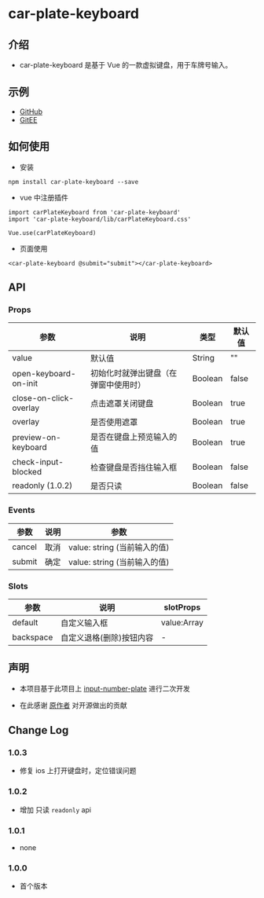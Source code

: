 # car-plate-keyboard

## 介绍

- car-plate-keyboard 是基于 Vue 的一款虚拟键盘，用于车牌号输入。

## 示例

- [GitHub](https://baboon-king.github.io/car-plate-keyboard)
- [GitEE](https://baboonking.gitee.io/car-plate-keyboard/)

## 如何使用

- 安装

```
npm install car-plate-keyboard --save
```

- vue 中注册插件

```
import carPlateKeyboard from 'car-plate-keyboard'
import 'car-plate-keyboard/lib/carPlateKeyboard.css'

Vue.use(carPlateKeyboard)
```

- 页面使用

```
<car-plate-keyboard @submit="submit"></car-plate-keyboard>
```

## API

### Props

| 参数                   | 说明                                 | 类型    | 默认值 |
| ---------------------- | ------------------------------------ | ------- | ------ |
| value                  | 默认值                               | String  | ""     |
| open-keyboard-on-init  | 初始化时就弹出键盘（在弹窗中使用时） | Boolean | false  |
| close-on-click-overlay | 点击遮罩关闭键盘                     | Boolean | true   |
| overlay                | 是否使用遮罩                         | Boolean | true   |
| preview-on-keyboard    | 是否在键盘上预览输入的值             | Boolean | true   |
| check-input-blocked    | 检查键盘是否挡住输入框               | Boolean | false  |
| readonly (1.0.2)       | 是否只读                             | Boolean | false  |

### Events

| 参数   | 说明 | 参数                         |
| ------ | ---- | ---------------------------- |
| cancel | 取消 | value: string (当前输入的值) |
| submit | 确定 | value: string (当前输入的值) |

### Slots

| 参数      | 说明                     | slotProps   |
| --------- | ------------------------ | ----------- |
| default   | 自定义输入框             | value:Array |
| backspace | 自定义退格(删除)按钮内容 | -           |

## 声明

- 本项目基于此项目上 [input-number-plate](https://github.com/wokeT/input-number-plate) 进行二次开发

- 在此感谢 [原作者](https://github.com/wokeTlink) 对开源做出的贡献

## Change Log

### 1.0.3

- 修复 ios 上打开键盘时，定位错误问题

### 1.0.2

- 增加 只读 `readonly` api

### 1.0.1

- none

### 1.0.0

- 首个版本
